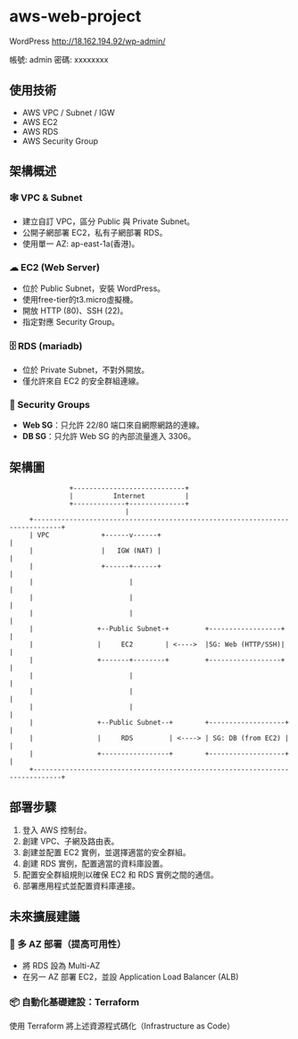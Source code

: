 # aws-web-project
WordPress
http://18.162.194.92/wp-admin/

帳號: admin
密碼: xxxxxxxx

## 使用技術

- AWS VPC / Subnet / IGW
- AWS EC2
- AWS RDS 
- AWS Security Group


## 架構概述

### 🕸 VPC & Subnet
- 建立自訂 VPC，區分 Public 與 Private Subnet。
- 公開子網部署 EC2，私有子網部署 RDS。
- 使用單一 AZ: ap-east-1a(香港)。

### ☁ EC2 (Web Server)
- 位於 Public Subnet，安裝 WordPress。
- 使用free-tier的t3.micro虛擬機。
- 開放 HTTP (80)、SSH (22)。
- 指定對應 Security Group。

### 🗄 RDS (mariadb)
- 位於 Private Subnet，不對外開放。
- 僅允許來自 EC2 的安全群組連線。

### 🔐 Security Groups
- **Web SG**：只允許 22/80 端口來自網際網路的連線。
- **DB SG**：只允許 Web SG 的內部流量進入 3306。


## 架構圖


                   +----------------------------+
                   |          Internet          |
                   +-------------+--------------+
                                 |
         +-----------------------------------------------------------------------------+
         | VPC             +------v------+                                             |
         |                 |   IGW (NAT) |                                             |
         |                 +------+------+                                             |
         |                        |                                                    |
         |                        |                                                    |     
         |                        |                                                    |
         |                +--Public Subnet-+         +------------------+              |
         |                |     EC2        | <---->  |SG: Web (HTTP/SSH)|              |
         |                +-------+--------+         +------------------+              |
         |                        |                                                    |
         |                        |                                                    |   
         |                        |                                                    |
         |                +--Public Subnet--+        +-------------------+             | 
         |                |     RDS         | <----> | SG: DB (from EC2) |             |
         |                +-----------------+        +-------------------+             |
         +-----------------------------------------------------------------------------+

## 部署步驟

1. 登入 AWS 控制台。
2. 創建 VPC、子網及路由表。
3. 創建並配置 EC2 實例，並選擇適當的安全群組。
4. 創建 RDS 實例，配置適當的資料庫設置。
5. 配置安全群組規則以確保 EC2 和 RDS 實例之間的通信。
6. 部署應用程式並配置資料庫連接。


## 未來擴展建議

### 🔁 多 AZ 部署（提高可用性）
- 將 RDS 設為 Multi-AZ
- 在另一 AZ 部署 EC2，並設 Application Load Balancer (ALB)

### 📦 自動化基礎建設：Terraform
使用 Terraform 將上述資源程式碼化（Infrastructure as Code）

